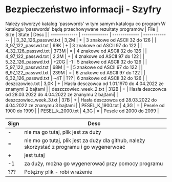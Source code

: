 # Bezpieczeństwo informacji - Szyfry
Należy stworzyć katalog 'passwords' w tym samym katalogu co program
W katalogu 'passwords' będą przechowywane rezultaty programów
| File  | Size | State | Desc |
| ------------- | ------------- | ------------- | ------------- |
| 3_32_126_passwd.txt | 3,2M | + | 3 znakowe od ASCII 32 do 126 |
| 3_97_122_passwd.txt | 69K | + | 3 znakowe od ASCII 97 do 122 |
| 4_32_126_passwd.txt | 373M | = | 4 znakowe od ASCII 32 do 126 |
| 4_97_122_passwd.txt | 2,2M | + | 4 znakowe od ASCII 97 do 122 |
| 5_32_126_passwd.txt | +20G | -1 | 5 znakowe od ASCII 32 do 126 |
| 5_97_122_passwd.txt | 68M | = | 5 znakowe od ASCII 97 do 122 |
| 6_97_122_passwd.txt |  239M  | = | 6 znakowe od ASCII 97 do 122 |
| 6_32_126_passwd.txt |  ~4T  | ??? | 6 znakowe od ASCII 32 do 126 |
| deszczowiec.txt | 3,0K | + | Hasła desczowca od 1.01.1970 do 4.04.2022 ze znamymi 2 bajtami |
| deszczowiec_week_2.txt | 312B | + | Hasła desczowca od 28.03.2022 do 4.04.2022 ze znanymu 2 bajtami|
| deszczowiec_week_3.txt | 37B | + | Hasła desczowca od 28.03.2022 do 4.04.2022 ze znanymu 3 bajtami |
| PESEL_K_1900.txt | 4,3G | = | Pesele od 1900 do 1999 |
| PESEL_k_2000.txt | 4,3G | = | Pesele od 2000 do 2099 |


| Sign | Desc |
| ------------- | ------------ |
| - | nie ma go tutaj, plik jest za duży |
| = | nie mo go tutaj, plik jest za duży dla github, należy skorzystać z programu i go wygenerwoać |
| + | jest tutaj |
| -1 | za duży, można go wygenerować przy pomocy programu |
| ??? | Potężny plik - robi wrażenie |

